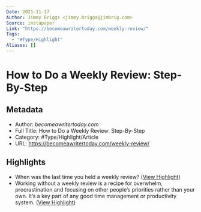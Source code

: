 ```yaml
---
Date: 2021-11-17
Author: Jimmy Briggs <jimmy.briggs@jimbrig.com>
Source: instapaper
Link: "https://becomeawritertoday.com/weekly-review/"
Tags:
  - "#Type/Highlight"
Aliases: []
---
```


# How to Do a Weekly Review: Step-By-Step

## Metadata

* Author: *becomeawritertoday.com*
* Full Title: How to Do a Weekly Review: Step-By-Step
* Category: #Type/Highlight/Article
* URL: https://becomeawritertoday.com/weekly-review/

## Highlights

* When was the last time you held a weekly review? ([View Highlight](https://instapaper.com/read/1383967782/15391646))
* Working without a weekly review is a recipe for overwhelm, procrastination and focusing on other people’s priorities rather than your own. It’s a key part of any good time management or productivity system. ([View Highlight](https://instapaper.com/read/1383967782/15391647))
